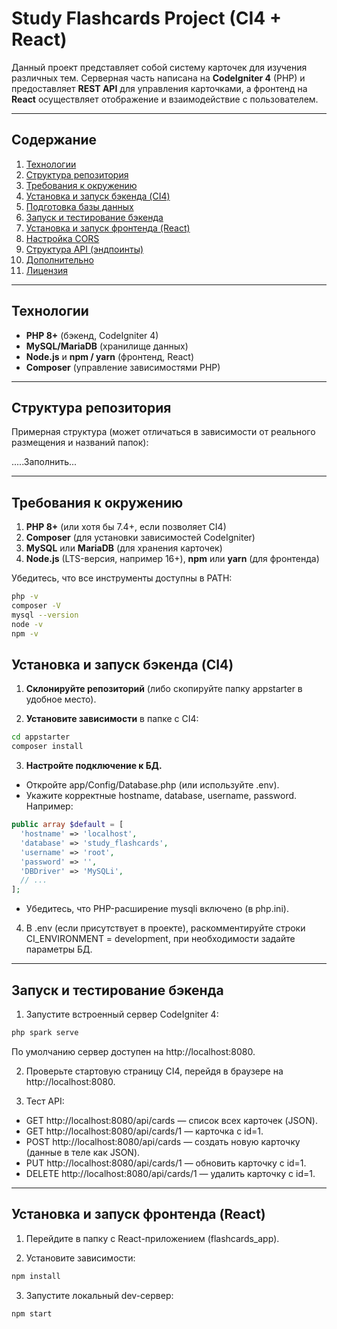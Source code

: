 # Study Flashcards Project (CI4 + React)

Данный проект представляет собой систему карточек для изучения различных тем. Серверная часть написана на **CodeIgniter 4** (PHP) и предоставляет **REST API** для управления карточками, а фронтенд на **React** осуществляет отображение и взаимодействие с пользователем.

---

## Содержание
1. [Технологии](#технологии)
2. [Структура репозитория](#структура-репозитория)
3. [Требования к окружению](#требования-к-окружению)
4. [Установка и запуск бэкенда (CI4)](#установка-и-запуск-бэкенда-ci4)
5. [Подготовка базы данных](#подготовка-базы-данных)
6. [Запуск и тестирование бэкенда](#запуск-и-тестирование-бэкенда)
7. [Установка и запуск фронтенда (React)](#установка-и-запуск-фронтенда-react)
8. [Настройка CORS](#настройка-cors)
9. [Структура API (эндпоинты)](#структура-api-эндпоинты)
10. [Дополнительно](#дополнительно)
11. [Лицензия](#лицензия)

---

## Технологии

- **PHP 8+** (бэкенд, CodeIgniter 4)
- **MySQL/MariaDB** (хранилище данных)
- **Node.js** и **npm / yarn** (фронтенд, React)
- **Composer** (управление зависимостями PHP)

---

## Структура репозитория

Примерная структура (может отличаться в зависимости от реального размещения и названий папок):

.....Заполнить...


---

## Требования к окружению

1. **PHP 8+** (или хотя бы 7.4+, если позволяет CI4)  
2. **Composer** (для установки зависимостей CodeIgniter)  
3. **MySQL** или **MariaDB** (для хранения карточек)  
4. **Node.js** (LTS-версия, например 16+), **npm** или **yarn** (для фронтенда)

Убедитесь, что все инструменты доступны в PATH:
```bash
php -v
composer -V
mysql --version
node -v
npm -v
```


## Установка и запуск бэкенда (CI4)
1. **Склонируйте репозиторий** (либо скопируйте папку appstarter в удобное место).

2. **Установите зависимости** в папке с CI4:

```bash
cd appstarter
composer install
```
3. **Настройте подключение к БД.**

- Откройте app/Config/Database.php (или используйте .env).
- Укажите корректные hostname, database, username, password. Например:
```php
public array $default = [
  'hostname' => 'localhost',
  'database' => 'study_flashcards',
  'username' => 'root',
  'password' => '',
  'DBDriver' => 'MySQLi',
  // ...
];
```
- Убедитесь, что PHP-расширение mysqli включено (в php.ini).
4. В .env (если присутствует в проекте), раскомментируйте строки CI_ENVIRONMENT = development, при необходимости задайте параметры БД.

---

## Запуск и тестирование бэкенда
1. Запустите встроенный сервер CodeIgniter 4:

```bash
php spark serve
```
По умолчанию сервер доступен на http://localhost:8080.

2. Проверьте стартовую страницу CI4, перейдя в браузере на http://localhost:8080.

3. Тест API:

- GET http://localhost:8080/api/cards — список всех карточек (JSON).
- GET http://localhost:8080/api/cards/1 — карточка с id=1.
- POST http://localhost:8080/api/cards — создать новую карточку (данные в теле как JSON).
- PUT http://localhost:8080/api/cards/1 — обновить карточку с id=1.
- DELETE http://localhost:8080/api/cards/1 — удалить карточку с id=1.

---

## Установка и запуск фронтенда (React)
1. Перейдите в папку с React-приложением (flashcards_app).

2. Установите зависимости:

```bash
npm install
```

3. Запустите локальный dev-сервер:

```bash
npm start
```